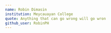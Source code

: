 ```yaml
---
name: Robin Dimasin
institution: Meycauayan College
quote: Anything that can go wrong will go wron
github_user: RobinPH
---
```

